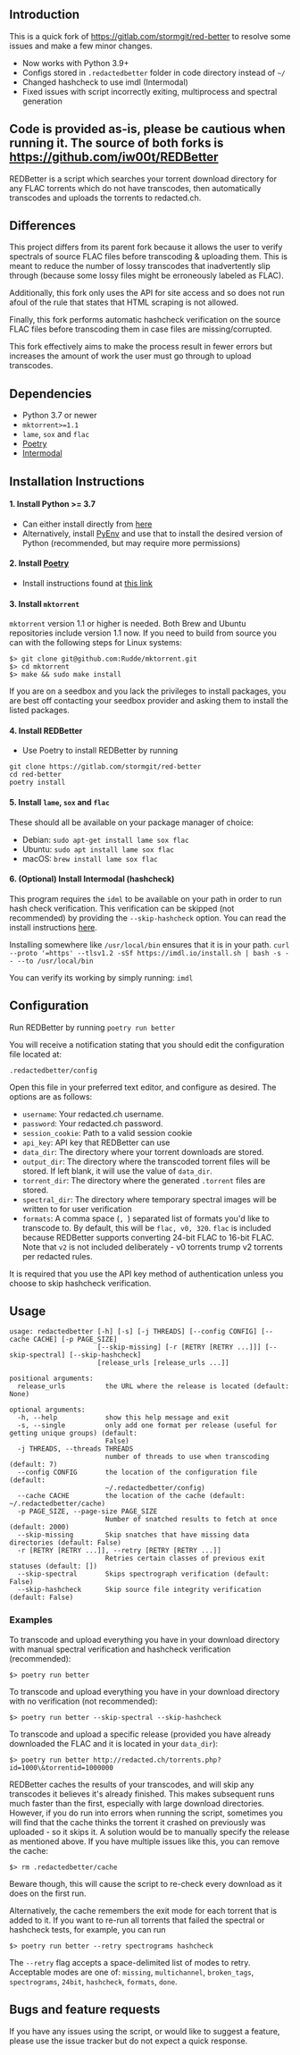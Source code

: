 ## Introduction

This is a quick fork of https://gitlab.com/stormgit/red-better to resolve some issues and make a few minor changes. 

* Now works with Python 3.9+
* Configs stored in `.redactedbetter` folder in code directory instead of `~/`  
* Changed hashcheck to use imdl (Intermodal)
* Fixed issues with script incorrectly exiting, multiprocess and spectral generation

Code is provided as-is, please be cautious when running it. 
The source of both forks is https://github.com/iw00t/REDBetter
---
REDBetter is a script which searches your torrent download directory for any FLAC torrents which do not have transcodes, then automatically transcodes and uploads the torrents to redacted.ch.

## Differences
This project differs from its parent fork because it allows the user to verify spectrals of source FLAC files before transcoding & uploading them. This is meant to reduce the number of lossy transcodes that inadvertently slip through (because some lossy files might be erroneously labeled as FLAC).

Additionally, this fork only uses the API for site access and so does not run afoul of the rule that states that HTML scraping is not allowed.

Finally, this fork performs automatic hashcheck verification on the source FLAC files before transcoding them in case files are missing/corrupted.

This fork effectively aims to make the process result in fewer errors but increases the amount of work the user must go through to upload transcodes.

## Dependencies

* Python 3.7 or newer
* `mktorrent>=1.1`
* `lame`, `sox` and `flac`
* [Poetry](https://python-poetry.org/)
* [Intermodal](https://github.com/casey/intermodal)

## Installation Instructions

#### 1. Install Python >= 3.7
* Can either install directly from [here](https://www.python.org/downloads/)
* Alternatively, install [PyEnv](https://github.com/pyenv/pyenv) and use that to install the desired version of Python (recommended, but may require more permissions)

#### 2. Install [Poetry](https://python-poetry.org/)
* Install instructions found at [this link](https://python-poetry.org/docs/)

#### 3. Install `mktorrent`

`mktorrent` version 1.1 or higher is needed. Both Brew and Ubuntu repositories include version 1.1 now.  If you need to build from source you can with the following steps for Linux systems:

~~~~
$> git clone git@github.com:Rudde/mktorrent.git
$> cd mktorrent
$> make && sudo make install
~~~~

If you are on a seedbox and you lack the privileges to install packages, you are best off contacting your seedbox provider and asking them to install the listed packages.

#### 4. Install REDBetter

* Use Poetry to install REDBetter by running
~~~~
git clone https://gitlab.com/stormgit/red-better
cd red-better
poetry install
~~~~


#### 5. Install `lame`, `sox` and `flac`

These should all be available on your package manager of choice:
  * Debian: `sudo apt-get install lame sox flac`
  * Ubuntu: `sudo apt install lame sox flac`
  * macOS: `brew install lame sox flac`


#### 6. (Optional) Install Intermodal (hashcheck)

This program requires the `idml` to be available on your path in order to run hash check verification. This verification can be skipped (not recommended) by providing the `--skip-hashcheck` option.
You can read the install instructions [here](https://github.com/casey/intermodal). 

Installing somewhere like `/usr/local/bin` ensures that it is in your path.
`curl --proto '=https' --tlsv1.2 -sSf https://imdl.io/install.sh | bash -s -- --to /usr/local/bin`

You can verify its working by simply running: `imdl`

## Configuration
Run REDBetter by running `poetry run better`

You will receive a notification stating that you should edit the configuration file located at:

    .redactedbetter/config

Open this file in your preferred text editor, and configure as desired. The options are as follows:
* `username`: Your redacted.ch username.
* `password`: Your redacted.ch password.
* `session_cookie`: Path to a valid session cookie
* `api_key`: API key that REDBetter can use
* `data_dir`: The directory where your torrent downloads are stored.
* `output_dir`: The directory where the transcoded torrent files will be stored. If left blank, it will use the value of `data_dir`.
* `torrent_dir`: The directory where the generated `.torrent` files are stored.
* `spectral_dir`: The directory where temporary spectral images will be written to for user verification
* `formats`: A comma space (`, `) separated list of formats you'd like to transcode to. By default, this will be `flac, v0, 320`. `flac` is included because REDBetter supports converting 24-bit FLAC to 16-bit FLAC. Note that `v2` is not included deliberately - v0 torrents trump v2 torrents per redacted rules.

It is required that you use the API key method of authentication unless you choose to skip hashcheck verification.

## Usage
~~~~
usage: redactedbetter [-h] [-s] [-j THREADS] [--config CONFIG] [--cache CACHE] [-p PAGE_SIZE]
                      [--skip-missing] [-r [RETRY [RETRY ...]]] [--skip-spectral] [--skip-hashcheck]
                      [release_urls [release_urls ...]]

positional arguments:
  release_urls          the URL where the release is located (default: None)

optional arguments:
  -h, --help            show this help message and exit
  -s, --single          only add one format per release (useful for getting unique groups) (default:
                        False)
  -j THREADS, --threads THREADS
                        number of threads to use when transcoding (default: 7)
  --config CONFIG       the location of the configuration file (default:
                        ~/.redactedbetter/config)
  --cache CACHE         the location of the cache (default: ~/.redactedbetter/cache)
  -p PAGE_SIZE, --page-size PAGE_SIZE
                        Number of snatched results to fetch at once (default: 2000)
  --skip-missing        Skip snatches that have missing data directories (default: False)
  -r [RETRY [RETRY ...]], --retry [RETRY [RETRY ...]]
                        Retries certain classes of previous exit statuses (default: [])
  --skip-spectral       Skips spectrograph verification (default: False)
  --skip-hashcheck      Skip source file integrity verification (default: False)

~~~~

### Examples

To transcode and upload everything you have in your download directory with manual spectral verification and hashcheck verification (recommended):

    $> poetry run better
    
To transcode and upload everything you have in your download directory with no verification (not recommended):

    $> poetry run better --skip-spectral --skip-hashcheck

To transcode and upload a specific release (provided you have already downloaded the FLAC and it is located in your `data_dir`):

    $> poetry run better http://redacted.ch/torrents.php?id=1000\&torrentid=1000000

REDBetter caches the results of your transcodes, and will skip any transcodes it believes it's already finished. This makes subsequent runs much faster than the first, especially with large download directories. However, if you do run into errors when running the script, sometimes you will find that the cache thinks the torrent it crashed on previously was uploaded - so it skips it. A solution would be to manually specify the release as mentioned above. If you have multiple issues like this, you can remove the cache:

    $> rm .redactedbetter/cache

Beware though, this will cause the script to re-check every download as it does on the first run.

Alternatively, the cache remembers the exit mode for each torrent that is added to it. If you want to re-run all torrents that failed the spectral or hashcheck tests, for example, you can run

    $> poetry run better --retry spectrograms hashcheck
    
The `--retry` flag accepts a space-delimited list of modes to retry. Acceptable modes are one of: `missing`, `multichannel`, `broken_tags`, `spectrograms`, `24bit`, `hashcheck`, `formats`, `done`.

## Bugs and feature requests

If you have any issues using the script, or would like to suggest a feature, please use the issue tracker but do not expect a quick response.
